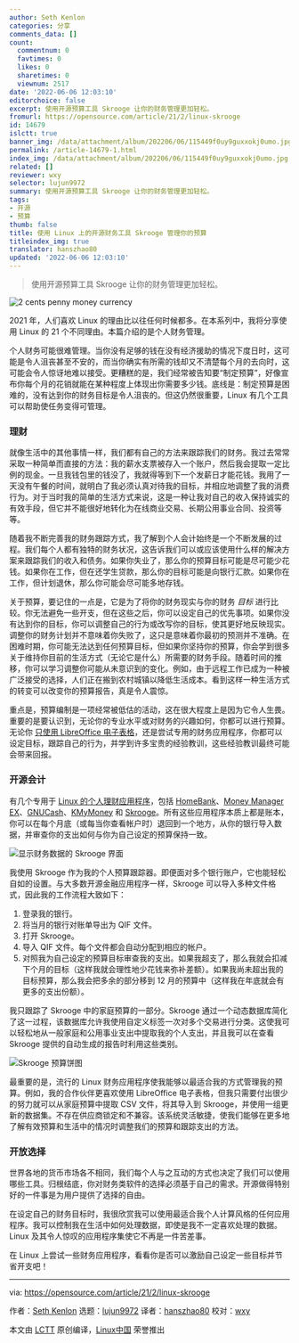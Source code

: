 ```yaml
---
author: Seth Kenlon
categories: 分享
comments_data: []
count:
  commentnum: 0
  favtimes: 0
  likes: 0
  sharetimes: 0
  viewnum: 2517
date: '2022-06-06 12:03:10'
editorchoice: false
excerpt: 使用开源预算工具 Skrooge 让你的财务管理更加轻松。
fromurl: https://opensource.com/article/21/2/linux-skrooge
id: 14679
islctt: true
banner_img: /data/attachment/album/202206/06/115449f0uy9guxxokj0umo.jpg
permalink: /article-14679-1.html
index_img: /data/attachment/album/202206/06/115449f0uy9guxxokj0umo.jpg.thumb.jpg
related: []
reviewer: wxy
selector: lujun9972
summary: 使用开源预算工具 Skrooge 让你的财务管理更加轻松。
tags:
- 开源
- 预算
thumb: false
title: 使用 Linux 上的开源财务工具 Skrooge 管理你的预算
titleindex_img: true
translator: hanszhao80
updated: '2022-06-06 12:03:10'
---
```



> 
> 使用开源预算工具 Skrooge 让你的财务管理更加轻松。
> 
> 
> 


![](/data/attachment/album/202206/06/115449f0uy9guxxokj0umo.jpg "2 cents penny money currency")


2021 年，人们喜欢 Linux 的理由比以往任何时候都多。在本系列中，我将分享使用 Linux 的 21 个不同理由。本篇介绍的是个人财务管理。


个人财务可能很难管理。当你没有足够的钱在没有经济援助的情况下度日时，这可能是令人沮丧甚至不安的，而当你确实有所需的钱却又不清楚每个月的去向时，这可能会令人惊讶地难以接受。更糟糕的是，我们经常被告知要“制定预算”，好像宣布你每个月的花销就能在某种程度上体现出你需要多少钱。底线是：制定预算是困难的，没有达到你的财务目标是令人沮丧的。但这仍然很重要，Linux 有几个工具可以帮助使任务变得可管理。


### 理财


就像生活中的其他事情一样，我们都有自己的方法来跟踪我们的财务。我过去常常采取一种简单而直接的方法：我的薪水支票被存入一个账户，然后我会提取一定比例的现金。一旦我钱包里的钱没了，我就得等到下一个发薪日才能花钱。我用了一天没有午餐的时间，就明白了我必须认真对待我的目标，并相应地调整了我的消费行为。对于当时我的简单的生活方式来说，这是一种让我对自己的收入保持诚实的有效手段，但它并不能很好地转化为在线商业交易、长期公用事业合同、投资等等。


随着我不断完善我的财务跟踪方式，我了解到个人会计始终是一个不断发展的过程。我们每个人都有独特的财务状况，这告诉我们可以或应该使用什么样的解决方案来跟踪我们的收入和债务。如果你失业了，那么你的预算目标可能是尽可能少花钱。如果你在工作，但在还学生贷款，那么你的目标可能是向银行汇款。如果你在工作，但计划退休，那么你可能会尽可能多地存钱。


关于预算，要记住的一点是，它是为了将你的财务现实与你的财务 *目标* 进行比较。你无法避免一些开支，但在这些之后，你可以设定自己的优先事项。如果你没有达到你的目标，你可以调整自己的行为或改写你的目标，使其更好地反映现实。调整你的财务计划并不意味着你失败了，这只是意味着你最初的预测并不准确。在困难时期，你可能无法达到任何预算目标，但如果你坚持你的预算，你会学到很多关于维持你目前的生活方式（无论它是什么）所需要的财务手段。随着时间的推移，你可以学习调整你可能从未意识到的变化。例如，由于远程工作已成为一种被广泛接受的选择，人们正在搬到农村城镇以降低生活成本。看到这样一种生活方式的转变可以改变你的预算报告，真是令人震惊。


重点是，预算编制是一项经常被低估的活动，这在很大程度上是因为它令人生畏。重要的是要认识到，无论你的专业水平或对财务的兴趣如何，你都可以进行预算。无论你 [只使用 LibreOffice 电子表格](https://opensource.com/article/20/3/libreoffice-templates)，还是尝试专用的财务应用程序，你都可以设定目标，跟踪自己的行为，并学到许多宝贵的经验教训，这些经验教训最终可能会带来回报。


### 开源会计


有几个专用于 [Linux 的个人理财应用程序](https://opensource.com/life/17/10/personal-finance-tools-linux)，包括 [HomeBank](http://homebank.free.fr/en/index.php)、[Money Manager EX](https://www.moneymanagerex.org/download)、[GNUCash](https://opensource.com/article/20/2/gnucash)、[KMyMoney](https://kmymoney.org/download.html) 和 [Skrooge](https://apps.kde.org/en/skrooge)。所有这些应用程序本质上都是账本，你可以在每个月底（或每当你查看帐户时）退回到一个地方，从你的银行导入数据，并审查你的支出如何与你为自己设定的预算保持一致。


![显示财务数据的 Skrooge 界面](/data/attachment/album/202206/06/120311vs71kvnz4it1g4mw.jpg)


我使用 Skrooge 作为我的个人预算跟踪器。即便面对多个银行账户，它也能轻松自如的设置。与大多数开源金融应用程序一样，Skrooge 可以导入多种文件格式，因此我的工作流程大致如下：


1. 登录我的银行。
2. 将当月的银行对账单导出为 QIF 文件。
3. 打开 Skrooge。
4. 导入 QIF 文件。每个文件都会自动分配到相应的帐户。
5. 对照我为自己设定的预算目标审查我的支出。如果我超支了，那么我就会扣减下个月的目标（这样我就会理性地少花钱来弥补差额）。如果我尚未超出我的目标预算，那么我会把多余的部分移到 12 月的预算中（这样我在年底就会有更多的支出份额）。


我只跟踪了 Skrooge 中的家庭预算的一部分。Skrooge 通过一个动态数据库简化了这一过程，该数据库允许我使用自定义标签一次对多个交易进行分类。这使我可以轻松地从一般家庭和公用事业支出中提取我的个人支出，并且我可以在查看 Skrooge 提供的自动生成的报告时利用这些类别。


![Skrooge 预算饼图](/data/attachment/album/202206/06/120312loax7cyaqhuzlrz3.jpg)


最重要的是，流行的 Linux 财务应用程序使我能够以最适合我的方式管理我的预算。例如，我的合作伙伴更喜欢使用 LibreOffice 电子表格，但我只需要付出很少的努力就可以从家庭预算中提取 CSV 文件，将其导入到 Skrooge，并使用一组更新的数据集。不存在供应商锁定和不兼容。该系统灵活敏捷，使我们能够在更多地了解有效预算和生活中的情况时调整我们的预算和跟踪支出的方法。


### 开放选择


世界各地的货币市场各不相同，我们每个人与之互动的方式也决定了我们可以使用哪些工具。归根结底，你对财务类软件的选择必须基于自己的需求。开源做得特别好的一件事是为用户提供了选择的自由。


在设定自己的财务目标时，我很欣赏我可以使用最适合我个人计算风格的任何应用程序。我可以控制我在生活中如何处理数据，即使是我不一定喜欢处理的数据。Linux 及其令人惊叹的应用程序集使它不再是一件苦差事。


在 Linux 上尝试一些财务应用程序，看看你是否可以激励自己设定一些目标并节省开支吧！




---


via: <https://opensource.com/article/21/2/linux-skrooge>


作者：[Seth Kenlon](https://opensource.com/users/seth) 选题：[lujun9972](https://github.com/lujun9972) 译者：[hanszhao80](https://github.com/hanszhao80) 校对：[wxy](https://github.com/wxy)


本文由 [LCTT](https://github.com/LCTT/TranslateProject) 原创编译，[Linux中国](https://linux.cn/) 荣誉推出